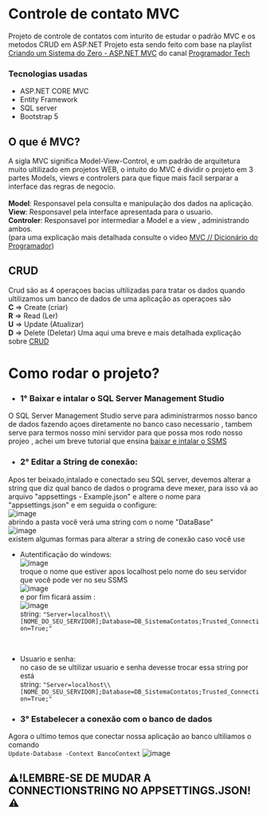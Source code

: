 # Controle de contato MVC

Projeto de controle de contatos com inturito de estudar o padrão MVC e os metodos CRUD em ASP.NET 
Projeto esta sendo feito com base na playlist <a href ="https://www.youtube.com/playlist?list=PLJ0IKu7KZpCQKdwRbU7HfXW3raImmghWZ">Criando um Sistema do Zero - ASP.NET MVC</a> do canal <a href="https://www.youtube.com/c/ProgramadorTech">Programador Tech</a>

### Tecnologias usadas
- ASP.NET CORE MVC
- Entity Framework
- SQL server
- Bootstrap 5

## O que é MVC?
   A sigla MVC significa Model-View-Control, e um padrão de arquitetura muito ultilizado em projetos WEB, o intuito do MVC é dividir o projeto em 3 partes Models, views e controlers para que fique mais facil serparar a interface das regras de negocio.<br>
<br><b>Model</b>: Responsavel pela consulta e manipulação dos dados na aplicação.
<br><b>View</b>: Responsavel pela interface apresentada para o usuario.
<br><b>Controler</b>: Responsavel por intermediar a Model e a view , administrando ambos.
<br>(para uma explicação mais detalhada consulte o video <a href="https://www.youtube.com/watch?v=jyTNhT67ZyY">MVC // Dicionário do Programador</a>)

## CRUD
   Crud são as 4 operaçoes bacias ultilizadas para tratar os dados quando ultilizamos um banco de dados de uma aplicação as operaçoes são
<br><b>C</b> => Create (criar)
<br><b>R</b> => Read   (Ler)
<br><b>U</b> => Update (Atualizar)
<br><b>D</b> => Delete (Deletar)
Uma aqui uma breve e mais detalhada explicação sobre <a href="https://www.youtube.com/watch?v=8jcawcG2veY">CRUD</a> 

# Como rodar o projeto?

- ### 1° Baixar e intalar o SQL Server Management Studio
O SQL Server Management Studio serve para adiministrarmos nosso banco de dados fazendo açoes diretamente no banco caso necessario , tambem serve para termos nosso mini servidor para que possa mos rodo nosso projeo , achei um breve tutorial que ensina <a href ="https://ajuda.hiper.com.br/hc/pt-br/articles/360055727811-Como-instalar-o-SSMS-SQL-Server-Management-Studio-">baixar e intalar o SSMS</a>

- ### 2° Editar a String de conexão:
Apos ter beixado,intalado e conectado seu SQL server, devemos alterar a string que diz qual banco de dados o programa deve mexer, para isso vá ao arquivo "appsettings - Example.json" e altere o nome para "appsettings.json" e em seguida o configure:
<br>![image](https://user-images.githubusercontent.com/81272272/182740663-1d60ffb7-3661-444e-803e-f6023e12397d.png)
<br>abrindo a pasta você verá uma string com o nome "DataBase"
<br>![image](https://user-images.githubusercontent.com/81272272/182742550-0a458362-77a5-486e-b259-ec4f846aa5c4.png)
<br>existem algumas formas para alterar a string de conexão caso você use
- Autentificação do windows:
<br>![image](https://user-images.githubusercontent.com/81272272/182742719-3f393e41-4892-4df5-bd83-243b860a880b.png)
<br>troque o nome que estiver apos localhost pelo nome do seu servidor que você pode ver no seu SSMS
<br>![image](https://user-images.githubusercontent.com/81272272/182742848-725aaddd-7df6-4150-ac2b-ef15da8dcfbf.png)
<br>e por fim ficará assim :
<br>![image](https://user-images.githubusercontent.com/81272272/182743003-b7ba01ee-cc2a-4e10-847c-d6a7e8085f9b.png)
<br>string: ``` "Server=localhost\\[NOME_DO_SEU_SERVIDOR];Database=DB_SistemaContatos;Trusted_Connection=True;" ```
<br>

- Usuario e senha: 
<br>no caso de se ultilizar usuario e senha devesse trocar essa string por está 
<br>string: ``` "Server=localhost\\[NOME_DO_SEU_SERVIDOR];Database=DB_SistemaContatos;Trusted_Connection=True;" ```


- ### 3° Estabelecer a conexão com o banco de dados
Agora o ultimo temos que conectar nossa aplicação ao banco ultiliamos o comando
<br> ``` Update-Database -Context BancoContext ``` 
![image](https://user-images.githubusercontent.com/81272272/182747973-a7b78fef-8511-41c6-92ec-0b0b6e1106f1.png)
 
## ⚠️!LEMBRE-SE DE MUDAR A CONNECTIONSTRING NO APPSETTINGS.JSON!⚠️